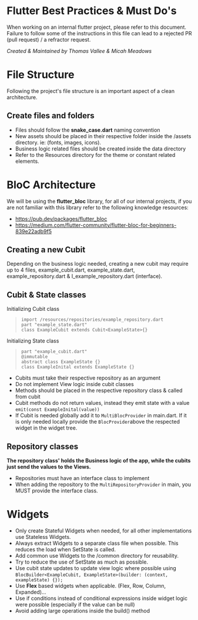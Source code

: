 # Flutter Best Practices & Must Do's

When working on an internal flutter project, please refer to this document. Failure to follow some of the instructions in this file can lead to a rejected PR (pull request) / a refractor request.

*Created & Maintained by Thomas Vallee & Micah Meadows*

# File Structure

Following the project's file structure is an important aspect of a clean architecture.

## Create files and folders

 - Files should follow the **snake_case.dart** naming convention
 - New assets should be placed in their respective folder inside the /assets directory. ie: (fonts, images, icons).
 - Business logic related files should be created inside the data directory
 - Refer to the Resources directory for the theme or constant related elements. 
 

# BloC Architecture 

We will be using the **flutter_bloc** library, for all of our internal projects, if you are not familiar with this library refer to the following knowledge resources:

- https://pub.dev/packages/flutter_bloc
- https://medium.com/flutter-community/flutter-bloc-for-beginners-839e22adb9f5


## Creating a new Cubit

Depending on the business logic needed, creating a new cubit may require up to 4 files, example_cubit.dart, example_state.dart, example_repository.dart & I_example_repository.dart (interface).

## Cubit & State classes
Initializing Cubit class
> `import /resources/repositories/example_repository.dart`   
> `part "example_state.dart"`   
> `class ExampleCubit extends Cubit<ExampleState>{}`  

 Initializing State class 
> `part "example_cubit.dart"`   
> `@immutable`  
> `abstract class ExampleState {}`  
> `class ExampleInital extends ExampleState {}`  
- Cubits must take their respective repository as an argument
- Do not implement View logic inside cubit classes
- Methods should be placed in the respective repository class & called from cubit
- Cubit methods do not return values, instead they emit state with a value `emit(const ExampleInital(value))` 
- If Cubit is needed globally add it to `MultiBlocProvider` in main.dart. If it is only needed locally provide the `BlocProvider`above the respected widget in the widget tree.


## Repository classes
**The repository class' holds the Business logic of the app, while the cubits just send the values to the Views.**
- Repositories must have an interface class to implement
- When adding the repository to the `MultiRepositoryProvider` in main, you MUST provide the interface class.


# Widgets

- Only create Stateful Widgets when needed, for all other implementations use Stateless Widgets.
- Always extract Widgets to a separate class file when possible. This reduces the load when SetState is called.
- Add common use Widgets to the /common directory for reusability.
- Try to reduce the use of SetState as much as possible.
- Use cubit state updates to update view logic where possible using `BlocBuilder<ExampleCubit, ExampleState>(builder: (context, exampleState) {});`
- Use **Flex** based widgets when applicable. (Flex, Row, Column, Expanded)...
- Use if conditions instead of conditional expressions inside widget logic were possible (especially if the value can be null)
- Avoid adding large operations inside the build() method
